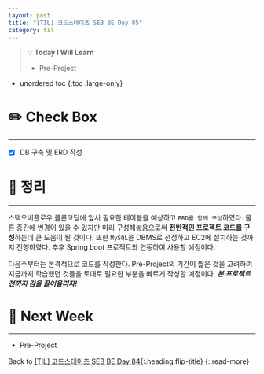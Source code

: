 ```yaml
---
layout: post
title: "[TIL] 코드스테이츠 SEB BE Day 85"
category: til
---
```

> 💡 **Today I Will Learn**
>
> * Pre-Project

* unordered toc
{:toc .large-only}

# ✏️ Check Box
***

* [x] <label>DB 구축 및 ERD 작성</label>


# 📌 정리
***

스택오버플로우 클론코딩에 앞서 필요한 테이블을 예상하고 `ERD를 함께 구성`하였다. 물론 중간에 변경이 있을 수 있지만 미리 구성해놓음으로써 **전반적인 프로젝트 코드를 구성**하는데 큰 도움이 될 것이다. 또한 `MySQL`을 DBMS로 선정하고 EC2에 설치하는 것까지 진행하였다. 추후 Spring boot 프로젝트와 연동하여 사용할 예정이다.

다음주부터는 본격적으로 코드를 작성한다. Pre-Project의 기간이 짧은 것을 고려하여 지금까지 학습했던 것들을 토대로 필요한 부분을 빠르게 작성할 예정이다. ***본 프로젝트 전까지 감을 끌어올리자!***

# 🎯 Next Week
***

* Pre-Project

Back to [[TIL] 코드스테이츠 SEB BE Day 84](220825-til){:.heading.flip-title}
{:.read-more}